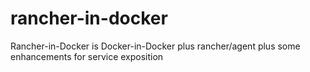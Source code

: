 # rancher-in-docker
Rancher-in-Docker is Docker-in-Docker plus rancher/agent plus some enhancements for service exposition
